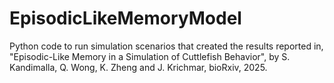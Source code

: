 # EpisodicLikeMemoryModel
Python code to run simulation scenarios that created the results reported in, "Episodic-Like Memory in a Simulation of Cuttlefish Behavior", by S. Kandimalla, Q. Wong, K. Zheng and J. Krichmar, bioRxiv, 2025.
